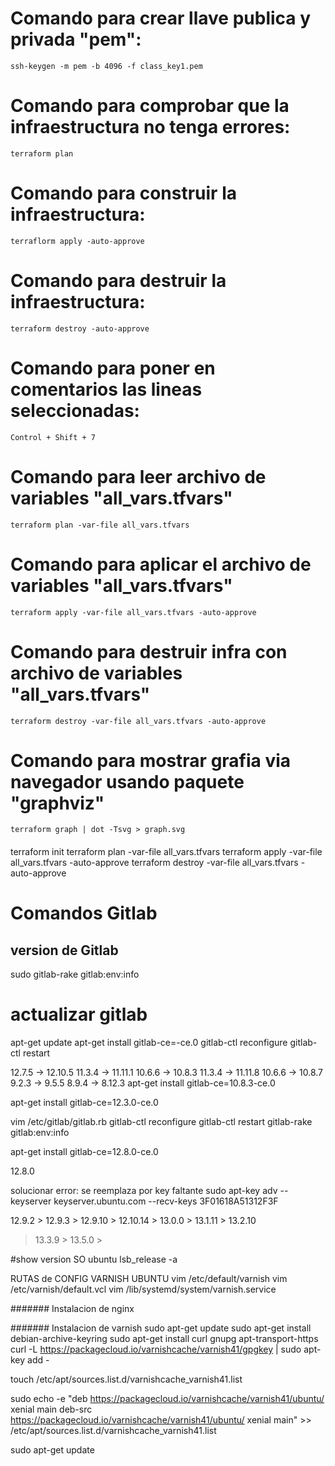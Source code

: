 # Comando para crear llave publica y privada "pem":
    ssh-keygen -m pem -b 4096 -f class_key1.pem

# Comando para comprobar que la infraestructura no tenga errores:
    terraform plan

# Comando para construir la infraestructura:
    terraflorm apply -auto-approve

# Comando para destruir la infraestructura:
    terraform destroy -auto-approve

# Comando para poner en comentarios las lineas seleccionadas:
    Control + Shift + 7

# Comando para leer archivo de variables "all_vars.tfvars"
    terraform plan -var-file all_vars.tfvars

# Comando para aplicar el archivo de variables "all_vars.tfvars"
    terraform apply -var-file all_vars.tfvars -auto-approve

# Comando para destruir infra con archivo de variables "all_vars.tfvars"
    terraform destroy -var-file all_vars.tfvars -auto-approve

# Comando para mostrar grafia via navegador usando paquete "graphviz"
    terraform graph | dot -Tsvg > graph.svg

####
terraform init
terraform plan -var-file all_vars.tfvars
terraform apply -var-file all_vars.tfvars -auto-approve
terraform destroy -var-file all_vars.tfvars -auto-approve

# Comandos Gitlab
## version de Gitlab
sudo gitlab-rake gitlab:env:info

# actualizar gitlab

apt-get update
apt-get install gitlab-ce=<YOUR-LATEST-MINOR-VERSION>-ce.0
gitlab-ctl reconfigure
gitlab-ctl restart



12.7.5 -> 12.10.5
11.3.4 -> 11.11.1
10.6.6 -> 10.8.3
11.3.4 -> 11.11.8
10.6.6 -> 10.8.7
9.2.3 -> 9.5.5
8.9.4 -> 8.12.3 
apt-get install gitlab-ce=10.8.3-ce.0


apt-get install gitlab-ce=12.3.0-ce.0
 
  vim /etc/gitlab/gitlab.rb 
  gitlab-ctl reconfigure
  gitlab-ctl restart
  gitlab-rake gitlab:env:info

apt-get install gitlab-ce=12.8.0-ce.0

12.8.0

solucionar error: <PUBKEY> se reemplaza por key faltante
sudo apt-key adv --keyserver keyserver.ubuntu.com --recv-keys 3F01618A51312F3F

12.9.2 > 12.9.3 > 12.9.10 > 12.10.14 > 13.0.0 > 13.1.11 > 13.2.10 
> 13.3.9 > 13.5.0 > 

#show version SO ubuntu
lsb_release -a

RUTAS de CONFIG VARNISH UBUNTU
vim /etc/default/varnish
vim /etc/varnish/default.vcl
vim /lib/systemd/system/varnish.service

####### Instalacion de nginx

####### Instalacion de varnish
sudo apt-get update
sudo apt-get install debian-archive-keyring
sudo apt-get install curl gnupg apt-transport-https
curl -L https://packagecloud.io/varnishcache/varnish41/gpgkey | sudo apt-key add -

touch /etc/apt/sources.list.d/varnishcache_varnish41.list

sudo echo -e "deb https://packagecloud.io/varnishcache/varnish41/ubuntu/ xenial main
deb-src https://packagecloud.io/varnishcache/varnish41/ubuntu/ xenial main" >> /etc/apt/sources.list.d/varnishcache_varnish41.list

sudo apt-get update